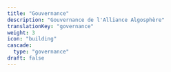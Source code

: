 ```yaml
---
title: "Gouvernance"
description: "Gouvernance de l'Alliance Algosphère"
translationKey: "governance"
weight: 3
icon: "building"
cascade:
  type: "governance"
draft: false
---
```

